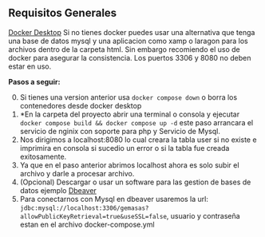 ## Requisitos Generales
 [Docker Desktop](https://www.docker.com/products/docker-desktop/)
 Si no tienes docker puedes usar una alternativa que tenga una base de datos mysql y una aplicacion como xamp o laragon para los archivos dentro de la carpeta html. Sin embargo recomiendo el uso de docker para asegurar la consistencia.
Los puertos 3306 y 8080 no deben estar en uso.

**Pasos a seguir:**

 0. Si tienes una version anterior usa `docker compose down` o borra los contenedores desde docker desktop
 1. *En la carpeta del proyecto abrir una terminal o consola y ejecutar `docker compose build && docker compose up -d` este paso arrancara el servicio de nginix con soporte para php y Servicio de Mysql.
 2. Nos dirigimos a localhost:8080 lo cual creara la tabla user si no existe e imprimira en consola si sucedio un error o si la tabla fue creada exitosamente.
 3. Ya que en el paso anterior abrimos localhost ahora es solo subir el archivo y darle a procesar archivo.
 4. (Opcional) Descargar o usar un software para las gestion de bases de datos ejemplo [Dbeaver](https://dbeaver.io/download/)
 5. Para conectarnos con Mysql en dbeaver usaremos la url: `jdbc:mysql://localhost:3306/gemasas?allowPublicKeyRetrieval=true&useSSL=false`, usuario y contraseña estan en el archivo docker-compose.yml
